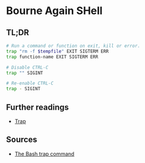 # Bourne Again SHell

## TL;DR

```sh
# Run a command or function on exit, kill or error.
trap "rm -f $tempfile" EXIT SIGTERM ERR
trap function-name EXIT SIGTERM ERR

# Disable CTRL-C
trap "" SIGINT

# Re-enable CTRL-C
trap - SIGINT
```

## Further readings

- [Trap]

[trap]: trap.md

## Sources

- [The Bash trap command]

[the bash trap command]: https://www.linuxjournal.com/content/bash-trap-command
